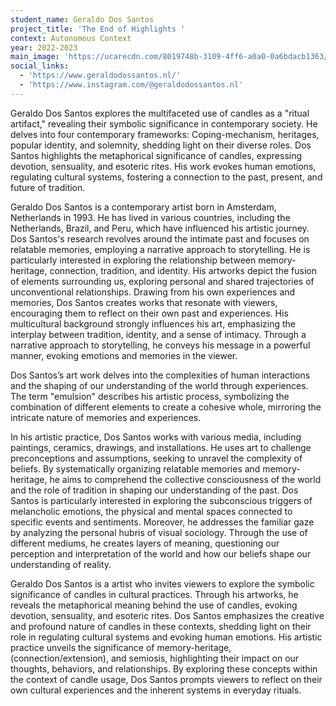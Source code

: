 ```yaml
---
student_name: Geraldo Dos Santos
project_title: 'The End of Highlights '
context: Autonomous Context
year: 2022-2023
main_image: 'https://ucarecdn.com/8019748b-3109-4ff6-a0a0-0a6bdacb1363/'
social_links:
  - 'https://www.geraldodossantos.nl/'
  - 'https://www.instagram.com/@geraldodossantos.nl'
---
```

Geraldo Dos Santos explores the multifaceted use of candles as a "ritual artifact," revealing their symbolic significance in contemporary society. He delves into four contemporary frameworks: Coping-mechanism, heritages, popular identity, and solemnity, shedding light on their diverse roles. Dos Santos highlights the metaphorical significance of candles, expressing devotion, sensuality, and esoteric rites. His work evokes human emotions, regulating cultural systems, fostering a connection to the past, present, and future of tradition.

Geraldo Dos Santos is a contemporary artist born in Amsterdam, Netherlands in 1993. He has lived in various countries, including the Netherlands, Brazil, and Peru, which have influenced his artistic journey.
Dos Santos's research revolves around the intimate past and focuses on relatable memories, employing a narrative approach to storytelling. He is particularly interested in exploring the relationship between memory-heritage, connection, tradition, and identity. His artworks depict the fusion of elements surrounding us, exploring personal and shared trajectories of unconventional relationships. Drawing from his own experiences and memories, Dos Santos creates works that resonate with viewers, encouraging them to reflect on their own past and experiences. His multicultural background strongly influences his art, emphasizing the interplay between tradition, identity, and a sense of intimacy. Through a narrative approach to storytelling, he conveys his message in a powerful manner, evoking emotions and memories in the viewer.

Dos Santos’s art work delves into the complexities of human interactions and the shaping of our understanding of the world through experiences. The term "emulsion" describes his artistic process, symbolizing the combination of different elements to create a cohesive whole, mirroring the intricate nature of memories and experiences.

In his artistic practice, Dos Santos works with various media, including paintings, ceramics, drawings, and installations. He uses art to challenge preconceptions and assumptions, seeking to unravel the complexity of beliefs. By systematically organizing relatable memories and memory-heritage, he aims to comprehend the collective consciousness of the world and the role of tradition in shaping our understanding of the past. Dos Santos is particularly interested in exploring the subconscious triggers of melancholic emotions, the physical and mental spaces connected to specific events and sentiments. Moreover, he addresses the familiar gaze by analyzing the personal hubris of visual sociology. Through the use of different mediums, he creates layers of meaning, questioning our perception and interpretation of the world and how our beliefs shape our understanding of reality.

Geraldo Dos Santos is a artist who invites viewers to explore the symbolic significance of candles in cultural practices. Through his artworks, he reveals the metaphorical meaning behind the use of candles, evoking devotion, sensuality, and esoteric rites. Dos Santos emphasizes the creative and profound nature of candles in these contexts, shedding light on their role in regulating cultural systems and evoking human emotions. His artistic practice unveils the significance of memory-heritage, (connection/extension), and semiosis, highlighting their impact on our thoughts, behaviors, and relationships. By exploring these concepts within the context of candle usage, Dos Santos prompts viewers to reflect on their own cultural experiences and the inherent systems in everyday rituals.
